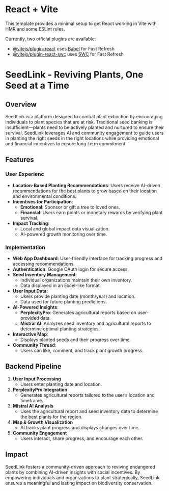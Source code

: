 # React + Vite

This template provides a minimal setup to get React working in Vite with HMR and some ESLint rules.

Currently, two official plugins are available:

- [@vitejs/plugin-react](https://github.com/vitejs/vite-plugin-react/blob/main/packages/plugin-react/README.md) uses [Babel](https://babeljs.io/) for Fast Refresh
- [@vitejs/plugin-react-swc](https://github.com/vitejs/vite-plugin-react-swc) uses [SWC](https://swc.rs/) for Fast Refresh





# SeedLink - Reviving Plants, One Seed at a Time

## Overview
SeedLink is a platform designed to combat plant extinction by encouraging individuals to plant species that are at risk. Traditional seed banking is insufficient—plants need to be actively planted and nurtured to ensure their survival. SeedLink leverages AI and community engagement to guide users in planting the right seeds in the right locations while providing emotional and financial incentives to ensure long-term commitment.

## Features

### User Experienc
- **Location-Based Planting Recommendations**: Users receive AI-driven recommendations for the best plants to grow based on their location and environmental conditions.
- **Incentives for Participation**:
  - **Emotional**: Sponsor or gift a tree to loved ones.
  - **Financial**: Users earn points or monetary rewards by verifying plant survival.
- **Impact Tracking**:
  - Local and global impact data visualization.
  - AI-powered growth monitoring over time.

### Implementation
- **Web App Dashboard**: User-friendly interface for tracking progress and accessing recommendations.
- **Authentication**: Google OAuth login for secure access.
- **Seed Inventory Management**:
  - Individual organizations maintain their own inventory.
  - Data displayed in an Excel-like format.
- **User Input Data**:
  - Users provide planting date (month/year) and location.
  - Data used for future planting predictions.
- **AI-Powered Insights**:
  - **PerplexityPro**: Generates agricultural reports based on user-provided data.
  - **Mistral AI**: Analyzes seed inventory and agricultural reports to determine optimal planting strategies.
- **Interactive Map**:
  - Displays planted seeds and their progress over time.
- **Community Thread**:
  - Users can like, comment, and track plant growth progress.

## Backend Pipeline
1. **User Input Processing**
   - Users enter planting date and location.
2. **PerplexityPro Integration**
   - Generates agricultural reports tailored to the user’s location and timeframe.
3. **Mistral AI Analysis**
   - Uses the agricultural report and seed inventory data to determine the best plants for the region.
4. **Map & Growth Visualization**
   - AI tracks plant progress and displays changes over time.
5. **Community Engagement**
   - Users interact, share progress, and encourage each other.

## Impact
SeedLink fosters a community-driven approach to reviving endangered plants by combining AI-driven insights with social incentives. By empowering individuals and organizations to plant strategically, SeedLink ensures a meaningful and lasting impact on biodiversity conservation.
